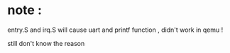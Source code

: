 # note : 
entry.S and irq.S  will cause uart and printf function , didn't work in qemu !  

still don't know the reason 

